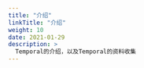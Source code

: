 ```yaml
---
title: "介绍"
linkTitle: "介绍"
weight: 10
date: 2021-01-29
description: >
  Temporal的介绍，以及Temporal的资料收集
---
```




